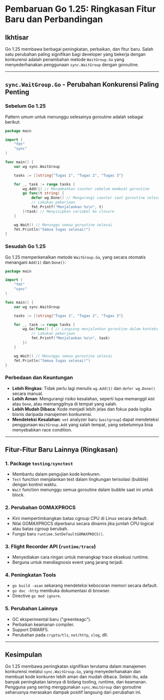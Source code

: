 # Pembaruan Go 1.25: Ringkasan Fitur Baru dan Perbandingan

## Ikhtisar

Go 1.25 membawa berbagai peningkatan, perbaikan, dan fitur baru. Salah satu perubahan paling signifikan bagi developer yang bekerja dengan konkurensi adalah penambahan metode `WaitGroup.Go` yang menyederhanakan penggunaan `sync.WaitGroup` dengan goroutine.

---

## `sync.WaitGroup.Go` - Perubahan Konkurensi Paling Penting

### Sebelum Go 1.25

Pattern umum untuk menunggu selesainya goroutine adalah sebagai berikut:

```go
package main

import (
    "fmt"
    "sync"
)

func main() {
    var wg sync.WaitGroup

    tasks := []string{"Tugas 1", "Tugas 2", "Tugas 3"}

    for _, task := range tasks {
        wg.Add(1) // Menambahkan counter sebelum membuat goroutine
        go func(t string) {
            defer wg.Done() // Mengurangi counter saat goroutine selesai
            // Lakukan pekerjaan
            fmt.Printf("Menjalankan %s\n", t)
        }(task) // Menyisipkan variabel ke closure
    }

    wg.Wait() // Menunggu semua goroutine selesai
    fmt.Println("Semua tugas selesai!")
}
```

### Sesudah Go 1.25

Go 1.25 memperkenalkan metode `WaitGroup.Go`, yang secara otomatis menangani `Add(1)` dan `Done()`:

```go
package main

import (
    "fmt"
    "sync"
)

func main() {
    var wg sync.WaitGroup

    tasks := []string{"Tugas 1", "Tugas 2", "Tugas 3"}

    for _, task := range tasks {
        wg.Go(func() { // Langsung menjalankan goroutine dalam konteks WaitGroup
            // Lakukan pekerjaan
            fmt.Printf("Menjalankan %s\n", task)
        })
    }

    wg.Wait() // Menunggu semua goroutine selesai
    fmt.Println("Semua tugas selesai!")
}
```

### Perbedaan dan Keuntungan

- **Lebih Ringkas**: Tidak perlu lagi menulis `wg.Add(1)` dan `defer wg.Done()` secara manual.
- **Lebih Aman**: Mengurangi risiko kesalahan, seperti lupa memanggil `Add` atau `Done`, atau memanggilnya di tempat yang salah.
- **Lebih Mudah Dibaca**: Kode menjadi lebih jelas dan fokus pada logika bisnis daripada manajemen konkurensi.
- **Mendeteksi Kesalahan**: `vet` analyzer baru (`waitgroup`) dapat mendeteksi penggunaan `WaitGroup.Add` yang salah tempat, yang sebelumnya bisa menyebabkan race condition.

---

## Fitur-Fitur Baru Lainnya (Ringkasan)

### 1. Package `testing/synctest`
- Membantu dalam pengujian kode konkuren.
- `Test` function menjalankan test dalam lingkungan terisolasi (bubble) dengan kontrol waktu.
- `Wait` function menunggu semua goroutine dalam bubble saat ini untuk block.

### 2. Perubahan GOMAXPROCS
- Kini mempertimbangkan batas cgroup CPU di Linux secara default.
- Nilai GOMAXPROCS diperbarui secara dinamis jika jumlah CPU logical atau batas cgroup berubah.
- Fungsi baru `runtime.SetDefaultGOMAXPROCS()`.

### 3. Flight Recorder API (`runtime/trace`)
- Menyediakan cara ringan untuk menangkap trace eksekusi runtime.
- Berguna untuk mendiagnosis event yang jarang terjadi.

### 4. Peningkatan Tools
- `go build -asan` sekarang mendeteksi kebocoran memori secara default.
- `go doc -http` membuka dokumentasi di browser.
- Directive `go mod ignore`.

### 5. Perubahan Lainnya
- GC eksperimental baru ("greenteagc").
- Perbaikan keamanan compiler.
- Support DWARF5.
- Perubahan pada `crypto/tls`, `net/http`, `slog`, dll.

---

## Kesimpulan

Go 1.25 membawa peningkatan signifikan terutama dalam manajemen konkurensi melalui `sync.WaitGroup.Go`, yang menyederhanakan dan membuat kode konkuren lebih aman dan mudah dibaca. Selain itu, ada banyak peningkatan lainnya di bidang tooling, runtime, dan keamanan. Pengguna yang sering menggunakan `sync.WaitGroup` dan goroutine seharusnya merasakan dampak positif langsung dari perubahan ini.